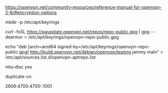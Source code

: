 https://openvpn.net/community-resources/reference-manual-for-openvpn-2-6/#encryption-options


mkdir -p /etc/apt/keyrings

curl -fsSL https://swupdate.openvpn.net/repos/repo-public.gpg | gpg --dearmor > /etc/apt/keyrings/openvpn-repo-public.gpg

echo "deb [arch=amd64 signed-by=/etc/apt/keyrings/openvpn-repo-public.gpg] http://build.openvpn.net/debian/openvpn/testing jammy main" > /etc/apt/sources.list.d/openvpn-aptrepo.list



mtu-disc yes

duplicate-cn

2606:4700:4700::1001
